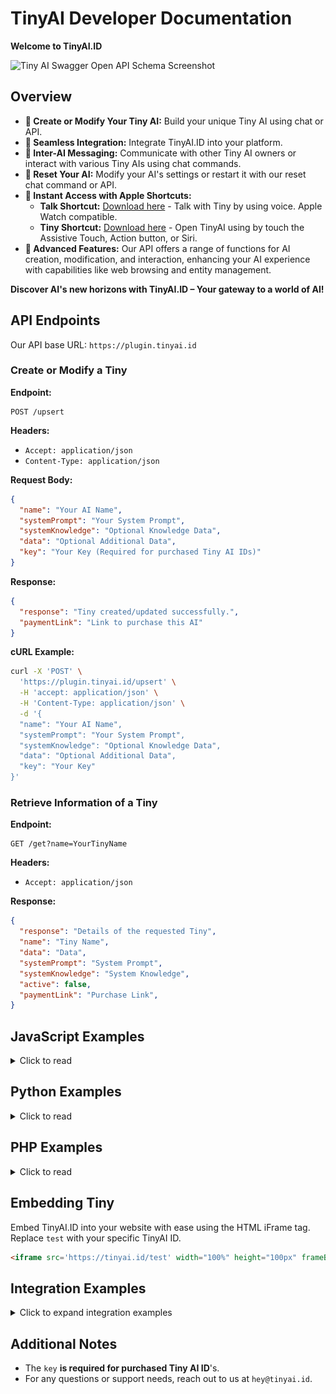 # TinyAI Developer Documentation

**Welcome to TinyAI.ID**

![Tiny AI Swagger Open API Schema Screenshot](https://github.com/cagataycali/tiny/blob/main/assets/tiny-swagger-openapi-schema-screenshot.png)

## Overview

- **🌟 Create or Modify Your Tiny AI:** Build your unique Tiny AI using chat or API.
- **🔗 Seamless Integration:** Integrate TinyAI.ID into your platform.
- **📨 Inter-AI Messaging:** Communicate with other Tiny AI owners or interact with various Tiny AIs using chat commands.
- **🔄 Reset Your AI:** Modify your AI's settings or restart it with our reset chat command or API.
- **📱 Instant Access with Apple Shortcuts:**
  - **Talk Shortcut:** [Download here](https://www.icloud.com/shortcuts/5c66acedd0a54daea3d79b6095d65998) - Talk with Tiny by using voice. Apple Watch compatible.
  - **Tiny Shortcut:** [Download here](https://www.icloud.com/shortcuts/b1599a88c6a9400ebab511dbcfa9383c) - Open TinyAI using by touch the Assistive Touch, Action button, or Siri.
- **🔧 Advanced Features:** Our API offers a range of functions for AI creation, modification, and interaction, enhancing your AI experience with capabilities like web browsing and entity management.

**Discover AI's new horizons with TinyAI.ID – Your gateway to a world of AI!**

## API Endpoints

Our API base URL: `https://plugin.tinyai.id`

### Create or Modify a Tiny

**Endpoint:**
```
POST /upsert
```

**Headers:**
- `Accept: application/json`
- `Content-Type: application/json`

**Request Body:**
```json
{
  "name": "Your AI Name",
  "systemPrompt": "Your System Prompt",
  "systemKnowledge": "Optional Knowledge Data",
  "data": "Optional Additional Data",
  "key": "Your Key (Required for purchased Tiny AI IDs)"
}
```

**Response:**
```json
{
  "response": "Tiny created/updated successfully.",
  "paymentLink": "Link to purchase this AI"
}
```

**cURL Example:**
```bash
curl -X 'POST' \
  'https://plugin.tinyai.id/upsert' \
  -H 'accept: application/json' \
  -H 'Content-Type: application/json' \
  -d '{
  "name": "Your AI Name",
  "systemPrompt": "Your System Prompt",
  "systemKnowledge": "Optional Knowledge Data",
  "data": "Optional Additional Data",
  "key": "Your Key"
}'
```

### Retrieve Information of a Tiny

**Endpoint:**
```
GET /get?name=YourTinyName
```

**Headers:**
- `Accept: application/json`

**Response:**
```json
{
  "response": "Details of the requested Tiny",
  "name": "Tiny Name",
  "data": "Data",
  "systemPrompt": "System Prompt",
  "systemKnowledge": "System Knowledge",
  "active": false,
  "paymentLink": "Purchase Link",
}
```

## JavaScript Examples
<details>
  <summary>Click to read</summary>

### Create or Modify a Tiny

```javascript
const upsertData = {
  name: 'Your AI Name',
  systemPrompt: 'Your System Prompt',
  systemKnowledge: 'Optional Knowledge Data',
  data: 'Optional Additional Data',
  key: 'Your Key'
};

fetch('https://plugin.tinyai.id/upsert', {
  method: 'POST',
  headers: {
    'Accept': 'application/json',
    'Content-Type': 'application/json'
  },
  body: JSON.stringify(upsertData)
})
.then(response => response.json())
.then(data => console.log('Upsert Response:', data))
.catch(error => console.error('Error:', error));
```

### Retrieve Information of a Tiny

```javascript
const tinyName = 'YourTinyName';

fetch(`https://plugin.tinyai.id/get?name=${tinyName}`, {
  method: 'GET',
  headers: {
    'Accept': 'application/json'
  }
})
.then(response => response.json())
.then(data => console.log('Get Information Response:', data))
.catch(error => console.error('Error:', error));
```
</details>

## Python Examples

<details>
  <summary>Click to read</summary>

### Create or Modify a Tiny

```python
import requests
import json

upsert_data = {
    'name': 'Your AI Name',
    'systemPrompt': 'Your System Prompt',
    'systemKnowledge': 'Optional Knowledge Data',
    'data': 'Optional Additional Data',
    'key': 'Your Key'
}

response = requests.post('https://plugin.tinyai.id/upsert', 
                         headers={'Accept': 'application/json', 
                                  'Content-Type': 'application/json'},
                         data=json.dumps(upsert_data))

if response.status_code == 200:
    print('Upsert Response:', response.json())
else:
    print('Error:', response.status_code, response.text)
```

### Retrieve Information of a Tiny

```python
import requests

tiny_name = 'YourTinyName'

response = requests.get(f'https://plugin.tinyai.id/get?name={tiny_name}', 
                        headers={'Accept': 'application/json'})

if response.status_code == 200:
    print('Get Information Response:', response.json())
else:
    print('Error:', response.status_code, response.text)
```
</details>

## PHP Examples

<details>
  <summary>Click to read</summary>

### Create or Modify a Tiny

```php
<?php
$upsertData = array(
    'name' => 'Your AI Name',
    'systemPrompt' => 'Your System Prompt',
    'systemKnowledge' => 'Optional Knowledge Data',
    'data' => 'Optional Additional Data',
    'key' => 'Your Key'
);

$ch = curl_init('https://plugin.tinyai.id/upsert');
curl_setopt($ch, CURLOPT_RETURNTRANSFER, true);
curl_setopt($ch, CURLOPT_HTTPHEADER, array('Accept: application/json', 'Content-Type: application/json'));
curl_setopt($ch, CURLOPT_POST, true);
curl_setopt($ch, CURLOPT_POSTFIELDS, json_encode($upsertData));

$response = curl_exec($ch);
if ($response === false) {
    echo 'Error: ' . curl_error($ch);
} else {
    echo 'Upsert Response: ' . $response;
}
curl_close($ch);
?>
```

### Retrieve Information of a Tiny

```php
<?php
$tinyName = 'YourTinyName';

$ch = curl_init('https://plugin.tinyai.id/get?name=' . urlencode($tinyName));
curl_setopt($ch, CURLOPT_RETURNTRANSFER, true);
curl_setopt($ch, CURLOPT_HTTPHEADER, array('Accept: application/json'));

$response = curl_exec($ch);
if ($response === false) {
    echo 'Error: ' . curl_error($ch);
} else {
    echo 'Get Information Response: ' . $response;
}
curl_close($ch);
?>
```  
</details>


## Embedding Tiny

Embed TinyAI.ID into your website with ease using the HTML iFrame tag. Replace `test` with your specific TinyAI ID.

```html
<iframe src='https://tinyai.id/test' width="100%" height="100px" frameBorder="0"></iframe>
```

## Integration Examples
<details>
  <summary>Click to expand integration examples</summary>

### ChatGPT Plugin with Cloudflare AI Workers + TinyAI

Explore how TinyAI enhances ChatGPT with Cloudflare AI Workers:

- [Tiny AI Worker on GitHub](https://github.com/cagataycali/tiny-ai-worker)
- [Worker Demo](https://worker.tinyai.id)

![ChatGPT Output](./assets/chatgpt-tiny-ai.png)
![Cloudflare AI Worker API](./assets/tiny-worker.png)

### Next.js + Vercel AI + OpenAI Functions

Discover the integration of TinyAI with Next.js and OpenAI in this [example](https://github.com/vercel-labs/ai-chatbot/blob/main/app/api/chat/route.ts#L31).

## Function Definitions for OpenAI Functions

- `create_ai`: Create a new AI entity.
- `modify_ai`: Modify an existing tiny AI.

## Example Function Calls in TypeScript

```typescript
const response = await openai.createChatCompletion({
  model: 'gpt-3.5-turbo', // 3.5 turbo is more than enough for connecting Tiny AI network.
  functions: [
    {
      "name": "create_ai",
      // Additional parameters here
    },
    {
      "name": "modify_ai",
      // Additional parameters here
    },
    {
      "name": "your_custom_function",
      // Additional parameters here
    },
  ]
});
```
</details>

## Additional Notes

- The `key` **is required for purchased Tiny AI ID**'s.
- For any questions or support needs, reach out to us at `hey@tinyai.id`.